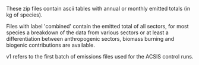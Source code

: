 These zip files contain ascii tables with annual or monthly emitted totals (in kg of species).

Files with label 'combined' contain the emitted total of all sectors, for most species a breakdown of the data from various sectors or at least a differentiation between anthropogenic sectors, biomass burning and biogenic contributions are available.

v1 refers to the first batch of emissions files used for the ACSIS control runs.
